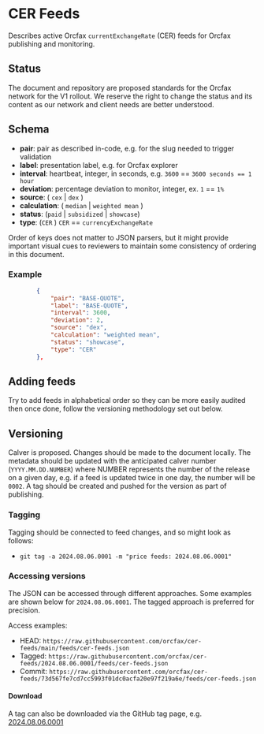 # CER Feeds

Describes active Orcfax `currentExchangeRate` (CER) feeds for Orcfax publishing
and monitoring.

## Status

The document and repository are proposed standards for the Orcfax network for
the V1 rollout. We reserve the right to change the status and its content as our
network and client needs are better understood.

## Schema

<!-- markdownlint-disable -->

* **pair**: pair as described in-code, e.g. for the slug needed to trigger validation
* **label**: presentation label, e.g. for Orcfax explorer
* **interval**: heartbeat, integer, in seconds, e.g. `3600` == `3600 seconds == 1 hour`
* **deviation**: percentage deviation to monitor, integer, ex. `1` == `1%`
* **source**: ( `cex` | `dex` )
* **calculation**: ( `median` | `weighted mean` )
* **status**: (`paid` | `subsidized` | `showcase`)
* **type**: (`CER` ) `CER` == `currencyExchangeRate`

<!-- markdownlint-enable -->

Order of keys does not matter to JSON parsers, but it might provide important
visual cues to reviewers to maintain some consistency of ordering in this
document.

### Example

```json
        {
            "pair": "BASE-QUOTE",
            "label": "BASE-QUOTE",
            "interval": 3600,
            "deviation": 2,
            "source": "dex",
            "calculation": "weighted mean",
            "status": "showcase",
            "type": "CER"
        },
```

## Adding feeds

Try to add feeds in alphabetical order so they can be more easily audited then
once done, follow the versioning methodology set out below.

## Versioning

Calver is proposed. Changes should be made to the document locally. The metadata
should be updated with the anticipated calver number (`YYYY.MM.DD.NUMBER`) where
NUMBER represents the number of the release on a given day, e.g. if a feed is
updated twice in one day, the number  will be `0002`. A tag should be created
and pushed for the version as part of publishing.

### Tagging

Tagging should be connected to feed changes, and so might look as follows:

* `git tag -a 2024.08.06.0001 -m "price feeds: 2024.08.06.0001"`

### Accessing versions

The JSON can be accessed through different approaches. Some examples are shown
below for `2024.08.06.0001`. The tagged approach is preferred for precision.

Access examples:

* HEAD: `https://raw.githubusercontent.com/orcfax/cer-feeds/main/feeds/cer-feeds.json`
* Tagged: `https://raw.githubusercontent.com/orcfax/cer-feeds/2024.08.06.0001/feeds/cer-feeds.json`
* Commit: `https://raw.githubusercontent.com/orcfax/cer-feeds/73d567fe7cd7cc5993f01dc0acfa20e97f219a6e/feeds/cer-feeds.json`

#### Download

A tag can also be downloaded via the GitHub tag page, e.g. [2024.08.06.0001][#1]

[#1]: https://github.com/orcfax/cer-feeds/releases/tag/2024.08.06.0001
